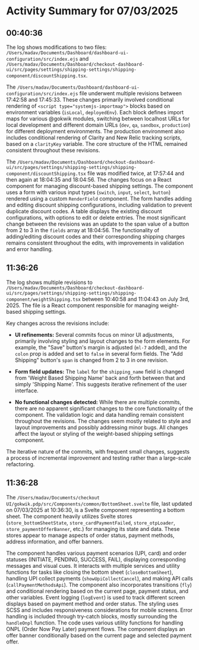 # Activity Summary for 07/03/2025

## 00:40:36
The log shows modifications to two files: `/Users/madav/Documents/Dashboard/dashboard-ui-configuration/src/index.ejs` and `/Users/madav/Documents/Dashboard/checkout-dashboard-ui/src/pages/settings/shipping-settings/shipping-component/discountShipping.tsx`.

The `/Users/madav/Documents/Dashboard/dashboard-ui-configuration/src/index.ejs` file underwent multiple revisions between 17:42:58 and 17:45:33.  These changes primarily involved conditional rendering of `<script type="systemjs-importmap">` blocks based on environment variables (`isLocal`, `deployedEnv`).  Each block defines import maps for various @gokwik modules, switching between localhost URLs for local development and different domain URLs (`dev`, `qa`, `sandbox`, `production`) for different deployment environments.  The production environment also includes conditional rendering of Clarity and New Relic tracking scripts, based on a `clarityKey` variable.  The core structure of the HTML remained consistent throughout these revisions.


The `/Users/madav/Documents/Dashboard/checkout-dashboard-ui/src/pages/settings/shipping-settings/shipping-component/discountShipping.tsx` file was modified twice, at 17:57:44 and then again at 18:04:35 and 18:04:56.  The changes focus on a React component for managing discount-based shipping settings.  The component uses a form with various input types (`switch`, `input`, `select`, `button`) rendered using a custom `RenderField` component.  The form handles adding and editing discount shipping configurations, including validation to prevent duplicate discount codes. A table displays the existing discount configurations, with options to edit or delete entries.  The most significant change between the revisions was an update to the span value of a button from 2 to 3 in the `fields` array at 18:04:56.  The functionality of adding/editing discount codes and their corresponding shipping charges remains consistent throughout the edits, with improvements in validation and error handling.


## 11:36:26
The log shows multiple revisions to `/Users/madav/Documents/Dashboard/checkout-dashboard-ui/src/pages/settings/shipping-settings/shipping-component/weightShipping.tsx`  between 10:40:58 and 11:04:43 on July 3rd, 2025.  The file is a React component responsible for managing weight-based shipping settings.

Key changes across the revisions include:

* **UI refinements:**  Several commits focus on minor UI adjustments, primarily involving styling and layout changes to the form elements.  For example, the "Save" button's margin is adjusted (`ml-7` added), and the `colon` prop is added and set to `false` in several form fields.  The "Add Shipping" button's `span` is changed from 2 to 3 in one revision.

* **Form field updates:** The `label` for the `shipping_name` field is changed from 'Weight Based Shipping Name' back and forth between that and simply 'Shipping Name'.  This suggests iterative refinement of the user interface.

* **No functional changes detected:** While there are multiple commits, there are no apparent significant changes to the core functionality of the component. The validation logic and data handling remain consistent throughout the revisions. The changes seem mostly related to style and layout improvements and possibly addressing minor bugs.  All changes affect the layout or styling of the weight-based shipping settings component.

The iterative nature of the commits, with frequent small changes, suggests a process of incremental improvement and testing rather than a large-scale refactoring.


## 11:36:28
The `/Users/madav/Documents/checkout UI/gokwik.pdp/src/Components/common/BottomSheet.svelte` file, last updated on 07/03/2025 at 10:36:30, is a Svelte component representing a bottom sheet.  The component heavily utilizes Svelte stores (`store_bottomSheetState`, `store_cardPaymentFailed`, `store_otpLoader`, `store_paymentOfferBanner`, etc.) for managing its state and data.  These stores appear to manage aspects of order status, payment methods, address information, and offer banners.

The component handles various payment scenarios (UPI, card) and order statuses (INITIATE, PENDING, SUCCESS, FAIL), displaying corresponding messages and visual cues.  It interacts with multiple services and utility functions for tasks like closing the bottom sheet (`closeBottomSheet`), handling UPI collect payments (`showUpiCollectCancel`), and making API calls (`callPaymentMethodsApi`).  The component also incorporates transitions (`fly`) and conditional rendering based on the current page, payment status, and other variables.  Event logging (`logEvent`) is used to track different screen displays based on payment method and order status.  The styling uses SCSS and includes responsiveness considerations for mobile screens.  Error handling is included through try-catch blocks, mostly surrounding the `handleOnpl` function.  The code uses various utility functions for handling ONPL (Order Now Pay Later) payment flows.  The component displays an offer banner conditionally based on the current page and selected payment offer.
